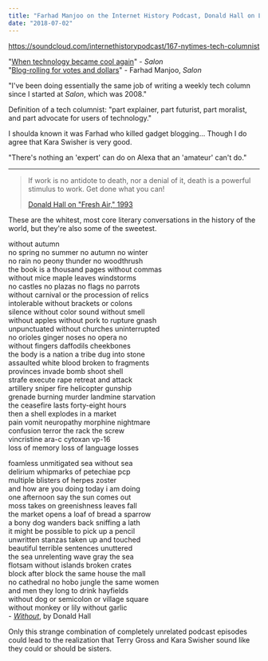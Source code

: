 ```yaml
---
title: "Farhad Manjoo on the Internet History Podcast, Donald Hall on Loss"
date: "2018-07-02"
---
```


https://soundcloud.com/internethistorypodcast/167-nytimes-tech-columnist

"[When technology became cool again](https://www.salon.com/2004/12/27/year_in_technology_2004/)" - _Salon_     
"[Blog-rolling for votes and dollars](https://www.salon.com/2004/06/09/blog_ads/)" - Farhad Manjoo, _Salon_

"I've been doing essentially the same job of writing a weekly tech column since I started at _Salon_﻿, which was 2008."

Definition of a tech columnist: "part explainer, part futurist, part moralist, and part advocate for users of technology."

I shoulda known it was Farhad who killed gadget blogging... Though I do agree that Kara Swisher is very good.

"There's nothing an 'expert' can do on Alexa that an 'amateur' can't do."

* * *

> If work is no antidote to death, nor a denial of it, death is a powerful stimulus to work. Get done what you can!
> 
> [Donald Hall on "Fresh Air," 1993](https://www.npr.org/2018/06/29/624642482/remembering-former-poet-laureate-donald-hall)

These are the whitest, most core literary conversations in the history of the world, but they're also some of the sweetest.

without autumn  
no spring no summer no autumn no winter  
no rain no peony thunder no woodthrush  
the book is a thousand pages without commas  
without mice maple leaves windstorms  
no castles no plazas no flags no parrots  
without carnival or the procession of relics  
intolerable without brackets or colons  
silence without color sound without smell  
without apples without pork to rupture gnash  
unpunctuated without churches uninterrupted  
no orioles ginger noses no opera no  
without fingers daffodils cheekbones  
the body is a nation a tribe dug into stone  
assaulted white blood broken to fragments  
provinces invade bomb shoot shell  
strafe execute rape retreat and attack  
artillery sniper fire helicopter gunship  
grenade burning murder landmine starvation  
the ceasefire lasts forty-eight hours  
then a shell explodes in a market  
pain vomit neuropathy morphine nightmare  
confusion terror the rack the screw  
vincristine ara-c cytoxan vp-16  
loss of memory loss of language losses  
  
foamless unmitigated sea without sea  
delirium whipmarks of petechiae pcp  
multiple blisters of herpes zoster  
and how are you doing today i am doing  
one afternoon say the sun comes out  
moss takes on greenishness leaves fall  
the market opens a loaf of bread a sparrow  
a bony dog wanders back sniffing a lath  
it might be possible to pick up a pencil  
unwritten stanzas taken up and touched  
beautiful terrible sentences unuttered  
the sea unrelenting wave gray the sea  
flotsam without islands broken crates  
block after block the same house the mall  
no cathedral no hobo jungle the same women  
and men they long to drink hayfields  
without dog or semicolon or village square  
without monkey or lily without garlic  
\- [_Without_](http://articles.latimes.com/1996-11-10/books/bk-63233_1_donald-hall), by Donald Hall

Only this strange combination of completely unrelated podcast episodes could lead to the realization that Terry Gross and Kara Swisher sound like they could or should be sisters.
